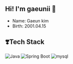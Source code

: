## Hi! I'm gaeunii 👋
- Name: Gaeun kim
- Birth: 2001.04.15

## ❣️Tech Stack
![Java](https://img.shields.io/badge/Java-ED8B00?style=for-the-badge&logo=java&logoColor=white) ![Spring Boot](https://img.shields.io/badge/Spring_Boot-F2F4F9?style=for-the-badge&logo=spring-boot) ![mysql](https://img.shields.io/badge/MySQL-005C84?style=for-the-badge&logo=mysql&logoColor=white)
<!--
**gaeun2593/gaeun2593** is a ✨ _special_ ✨ repository because its `README.md` (this file) appears on your GitHub profile.

Here are some ideas to get you started:

- 🔭 I’m currently working on ...
- 🌱 I’m currently learning ...
- 👯 I’m looking to collaborate on ...
- 🤔 I’m looking for help with ...
- 💬 Ask me about ...
- 📫 How to reach me: ...
- 😄 Pronouns: ...
- ⚡ Fun fact: ...
-->
